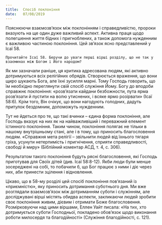 ```yaml
---
title:  Спосіб поклоніння
date:   07/08/2019
---
```


Пояснюючи взаємозв’язок між поклонінням і справедливістю, пророки вказують на ще один дуже важливий аспект. Активна праця щодо полегшення життя бідних і пригноблених, а також допомога нужденним є важливою частиною поклоніння. Цей зв’язок ясно представлений ​​у Ісаї 58.

`Прочитайте Ісаї 58. Беручи до уваги перші вірші розділу, що не так у взаєминах між Богом і Його народом?`

Як ми зазначали раніше, ця критика адресована людям, які активно дотримуються всіх релігійних обрядів. Створюється враження, що вони щиро шукають Бога, але їхні зусилля марні. Тому Господь говорить, що їм необхідно переглянути свій спосіб служіння Йому. Богу до вподоби справжнє поклоніння: «розв’язати кайдани безбожности, пута ярма розв’язати й пустити на волю утиснених, і всяке ярмо розірвати» (Ісаї 58:6). Крім того, Він очікує, що вони нагодують голодних, дадуть притулок бездомним, допоможуть нужденним.

Тут не йдеться про те, що такі вчинки – єдина форма поклоніння, але Господь вказує на них як на найважливіший і переважний елемент істинного поклоніння. Таким чином, поклоніння полягає не тільки в нашому внутрішньому стані, але і в тому, що приносить благословення людям. «Справжня мета релігії – звільнити людей від їхнього тягаря гріха, усунути нетерпимість і пригнічення, сприяти справедливості, свободі й миру» (Біблійний коментар АСД, т. 4, с. 306).

Результатом такого поклоніння будуть рясні благословення, які Господь приготував для Своїх дітей (див. Ісаї 58:8-12). Якби люди були менше зосереджені на собі, то побачили б, що Бог працює з ними і діє через них, аби принести зцілення і відновлення.

Цікаво, що в 58-му розділі цей спосіб поклоніння пов’язаний із «приємністю», яку приносить дотримання суботнього дня. Ми вже розглядали взаємозв’язок між дотриманням суботи і служінням, але досліджувані вірші містять обидва аспекти, закликаючи людей зробити своє поклоніння живим, дієвим і отримати Боже благословення. Розмірковуючи над цими віршами, Еллен Уайт писала: «На тих, хто дотримується суботи Господньої, покладено обов’язок щодо виконання роботи милосердя та благодійності» (Служіння благодійності, с. 121).
